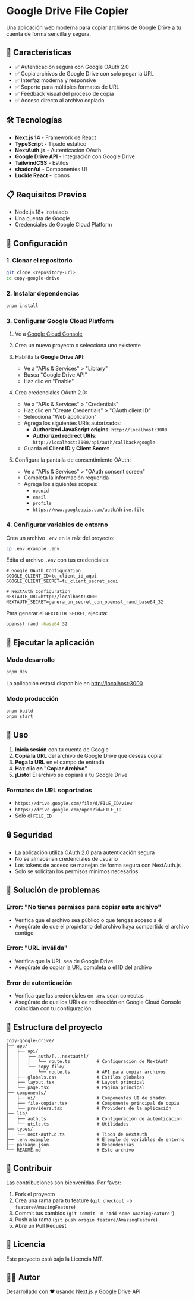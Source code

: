 # Google Drive File Copier

Una aplicación web moderna para copiar archivos de Google Drive a tu cuenta de forma sencilla y segura.

## 🚀 Características

- ✅ Autenticación segura con Google OAuth 2.0
- ✅ Copia archivos de Google Drive con solo pegar la URL
- ✅ Interfaz moderna y responsive
- ✅ Soporte para múltiples formatos de URL
- ✅ Feedback visual del proceso de copia
- ✅ Acceso directo al archivo copiado

## 🛠️ Tecnologías

- **Next.js 14** - Framework de React
- **TypeScript** - Tipado estático
- **NextAuth.js** - Autenticación OAuth
- **Google Drive API** - Integración con Google Drive
- **TailwindCSS** - Estilos
- **shadcn/ui** - Componentes UI
- **Lucide React** - Iconos

## 📋 Requisitos Previos

- Node.js 18+ instalado
- Una cuenta de Google
- Credenciales de Google Cloud Platform

## 🔧 Configuración

### 1. Clonar el repositorio

```bash
git clone <repository-url>
cd copy-google-drive
```

### 2. Instalar dependencias

```bash
pnpm install
```

### 3. Configurar Google Cloud Platform

1. Ve a [Google Cloud Console](https://console.cloud.google.com/)
2. Crea un nuevo proyecto o selecciona uno existente
3. Habilita la **Google Drive API**:
   - Ve a "APIs & Services" > "Library"
   - Busca "Google Drive API"
   - Haz clic en "Enable"

4. Crea credenciales OAuth 2.0:
   - Ve a "APIs & Services" > "Credentials"
   - Haz clic en "Create Credentials" > "OAuth client ID"
   - Selecciona "Web application"
   - Agrega los siguientes URIs autorizados:
     - **Authorized JavaScript origins**: `http://localhost:3000`
     - **Authorized redirect URIs**: `http://localhost:3000/api/auth/callback/google`
   - Guarda el **Client ID** y **Client Secret**

5. Configura la pantalla de consentimiento OAuth:
   - Ve a "APIs & Services" > "OAuth consent screen"
   - Completa la información requerida
   - Agrega los siguientes scopes:
     - `openid`
     - `email`
     - `profile`
     - `https://www.googleapis.com/auth/drive.file`

### 4. Configurar variables de entorno

Crea un archivo `.env` en la raíz del proyecto:

```bash
cp .env.example .env
```

Edita el archivo `.env` con tus credenciales:

```env
# Google OAuth Configuration
GOOGLE_CLIENT_ID=tu_client_id_aqui
GOOGLE_CLIENT_SECRET=tu_client_secret_aqui

# NextAuth Configuration
NEXTAUTH_URL=http://localhost:3000
NEXTAUTH_SECRET=genera_un_secret_con_openssl_rand_base64_32
```

Para generar el `NEXTAUTH_SECRET`, ejecuta:

```bash
openssl rand -base64 32
```

## 🚀 Ejecutar la aplicación

### Modo desarrollo

```bash
pnpm dev
```

La aplicación estará disponible en [http://localhost:3000](http://localhost:3000)

### Modo producción

```bash
pnpm build
pnpm start
```

## 📖 Uso

1. **Inicia sesión** con tu cuenta de Google
2. **Copia la URL** del archivo de Google Drive que deseas copiar
3. **Pega la URL** en el campo de entrada
4. **Haz clic en "Copiar Archivo"**
5. **¡Listo!** El archivo se copiará a tu Google Drive

### Formatos de URL soportados

- `https://drive.google.com/file/d/FILE_ID/view`
- `https://drive.google.com/open?id=FILE_ID`
- Solo el `FILE_ID`

## 🔒 Seguridad

- La aplicación utiliza OAuth 2.0 para autenticación segura
- No se almacenan credenciales de usuario
- Los tokens de acceso se manejan de forma segura con NextAuth.js
- Solo se solicitan los permisos mínimos necesarios

## 🐛 Solución de problemas

### Error: "No tienes permisos para copiar este archivo"

- Verifica que el archivo sea público o que tengas acceso a él
- Asegúrate de que el propietario del archivo haya compartido el archivo contigo

### Error: "URL inválida"

- Verifica que la URL sea de Google Drive
- Asegúrate de copiar la URL completa o el ID del archivo

### Error de autenticación

- Verifica que las credenciales en `.env` sean correctas
- Asegúrate de que los URIs de redirección en Google Cloud Console coincidan con tu configuración

## 📝 Estructura del proyecto

```
copy-google-drive/
├── app/
│   ├── api/
│   │   ├── auth/[...nextauth]/
│   │   │   └── route.ts          # Configuración de NextAuth
│   │   └── copy-file/
│   │       └── route.ts          # API para copiar archivos
│   ├── globals.css               # Estilos globales
│   ├── layout.tsx                # Layout principal
│   └── page.tsx                  # Página principal
├── components/
│   ├── ui/                       # Componentes UI de shadcn
│   ├── file-copier.tsx           # Componente principal de copia
│   └── providers.tsx             # Providers de la aplicación
├── lib/
│   ├── auth.ts                   # Configuración de autenticación
│   └── utils.ts                  # Utilidades
├── types/
│   └── next-auth.d.ts            # Tipos de NextAuth
├── .env.example                  # Ejemplo de variables de entorno
├── package.json                  # Dependencias
└── README.md                     # Este archivo
```

## 🤝 Contribuir

Las contribuciones son bienvenidas. Por favor:

1. Fork el proyecto
2. Crea una rama para tu feature (`git checkout -b feature/AmazingFeature`)
3. Commit tus cambios (`git commit -m 'Add some AmazingFeature'`)
4. Push a la rama (`git push origin feature/AmazingFeature`)
5. Abre un Pull Request

## 📄 Licencia

Este proyecto está bajo la Licencia MIT.

## 👨‍💻 Autor

Desarrollado con ❤️ usando Next.js y Google Drive API
